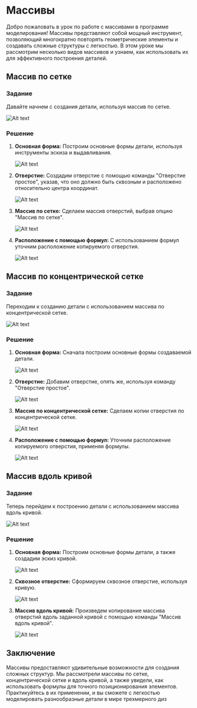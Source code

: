 # Массивы

Добро пожаловать в урок по работе с массивами в программе моделирования! Массивы представляют собой мощный инструмент, позволяющий многократно повторять геометрические элементы и создавать сложные структуры с легкостью. В этом уроке мы рассмотрим несколько видов массивов и узнаем, как использовать их для эффективного построения деталей.

## Массив по сетке

### Задание

Давайте начнем с создания детали, используя массив по сетке.

![Alt text](image-19.png)

### Решение

1. **Основная форма:**
   Построим основные формы детали, используя инструменты эскиза и выдавливания.

   ![Alt text](image-20.png)

2. **Отверстие:**
   Создадим отверстие с помощью команды "Отверстие простое", указав, что оно должно быть сквозным и расположено относительно центра координат.

   ![Alt text](image-21.png)

3. **Массив по сетке:**
   Сделаем массив отверстий, выбрав опцию "Массив по сетке".

   ![Alt text](image-23.png)

4. **Расположение с помощью формул:**
   С использованием формул уточним расположение копируемого отверстия.

   ![Alt text](image-22.png)

## Массив по концентрической сетке

### Задание

Переходим к созданию детали с использованием массива по концентрической сетке.

![Alt text](image-24.png)

### Решение

1. **Основная форма:**
   Сначала построим основные формы создаваемой детали.

   ![Alt text](image-25.png)

2. **Отверстие:**
   Добавим отверстие, опять же, используя команду "Отверстие простое".

   ![Alt text](image-26.png)

3. **Массив по концентрической сетке:**
   Сделаем копии отверстия по концентрической сетке.

   ![Alt text](image-27.png)

4. **Расположение с помощью формул:**
   Уточним расположение копируемого отверстия, применяя формулы.

   ![Alt text](image-28.png)

## Массив вдоль кривой

### Задание

Теперь перейдем к построению детали с использованием массива вдоль кривой.

![Alt text](image-33.png)

### Решение

1. **Основная форма:**
   Построим основные формы детали, а также создадим эскиз кривой.

   ![Alt text](image-30.png)

2. **Сквозное отверстие:**
   Сформируем сквозное отверстие, используя кривую.

   ![Alt text](image-34.png)

3. **Массив вдоль кривой:**
   Произведем копирование массива отверстий вдоль заданной кривой с помощью команды "Массив вдоль кривой".

   ![Alt text](image-35.png)

## Заключение

Массивы предоставляют удивительные возможности для создания сложных структур. Мы рассмотрели массивы по сетке, концентрической сетке и вдоль кривой, а также увидели, как использовать формулы для точного позиционирования элементов. Практикуйтесь в их применении, и вы сможете с легкостью моделировать разнообразные детали в мире трехмерного диз
